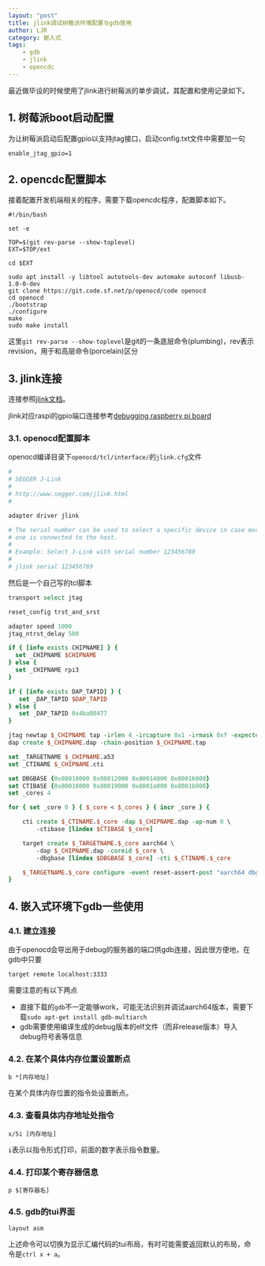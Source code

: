 ```yaml
---
layout: "post"
title: jlink调试树莓派环境配置与gdb使用
author: LJR
category: 嵌入式
tags:
    - gdb
    - jlink
    - opencdc
---
```


最近做毕设的时候使用了jlink进行树莓派的单步调试，其配置和使用记录如下。

## 1. 树莓派boot启动配置

为让树莓派启动后配置gpio以支持jtag接口，启动config.txt文件中需要加一句

```config
enable_jtag_gpio=1
```

## 2. opencdc配置脚本

接着配置开发机端相关的程序，需要下载opencdc程序，配置脚本如下。

```shell
#!/bin/bash

set -e

TOP=$(git rev-parse --show-toplevel)
EXT=$TOP/ext

cd $EXT

sudo apt install -y libtool autotools-dev automake autoconf libusb-1.0-0-dev
git clone https://git.code.sf.net/p/openocd/code openocd
cd openocd
./bootstrap
./configure
make
sudo make install 
```

这里`git rev-parse --show-toplevel`是git的一条底层命令(plumbing)，rev表示revision，用于和高层命令(porcelain)区分

## 3. jlink连接

连接参照[jlink文档](https://www.segger.com/downloads/jlink/UM08001)。

jlink对应raspi的gpio端口连接参考[debugging raspberry pi board](https://tc.gts3.org/cs3210/2020/spring/lab/tools.html#debugging-raspberry-pi-board)

### 3.1. openocd配置脚本

openocd编译目录下`openocd/tcl/interface/`的`jlink.cfg`文件

```tcl
#
# SEGGER J-Link
#
# http://www.segger.com/jlink.html
#

adapter driver jlink

# The serial number can be used to select a specific device in case more than
# one is connected to the host.
#
# Example: Select J-Link with serial number 123456789
#
# jlink serial 123456789
```

然后是一个自己写的tcl脚本

```tcl
transport select jtag

reset_config trst_and_srst

adapter speed 1000
jtag_ntrst_delay 500

if { [info exists CHIPNAME] } {
  set _CHIPNAME $CHIPNAME
} else {
  set _CHIPNAME rpi3
}

if { [info exists DAP_TAPID] } {
   set _DAP_TAPID $DAP_TAPID
} else {
   set _DAP_TAPID 0x4ba00477
}

jtag newtap $_CHIPNAME tap -irlen 4 -ircapture 0x1 -irmask 0xf -expected-id $_DAP_TAPID -enable
dap create $_CHIPNAME.dap -chain-position $_CHIPNAME.tap

set _TARGETNAME $_CHIPNAME.a53
set _CTINAME $_CHIPNAME.cti

set DBGBASE {0x80010000 0x80012000 0x80014000 0x80016000}
set CTIBASE {0x80018000 0x80019000 0x8001a000 0x8001b000}
set _cores 4

for { set _core 0 } { $_core < $_cores } { incr _core } {

    cti create $_CTINAME.$_core -dap $_CHIPNAME.dap -ap-num 0 \
        -ctibase [lindex $CTIBASE $_core]

    target create $_TARGETNAME.$_core aarch64 \
        -dap $_CHIPNAME.dap -coreid $_core \
        -dbgbase [lindex $DBGBASE $_core] -cti $_CTINAME.$_core

    $_TARGETNAME.$_core configure -event reset-assert-post "aarch64 dbginit"
}
```

## 4. 嵌入式环境下gdb一些使用

### 4.1. 建立连接

由于openocd会导出用于debug的服务器的端口供gdb连接，因此很方便地，在gdb中只要

```gdb
target remote localhost:3333
```

需要注意的有以下两点

+ 直接下载的`gdb`不一定能够work，可能无法识别并调试aarch64版本，需要下载`sudo apt-get install gdb-multiarch`
+ gdb需要使用编译生成的debug版本的elf文件（而非release版本）导入debug符号表等信息

### 4.2. 在某个具体内存位置设置断点

```gdb
b *[内存地址]
```

在某个具体内存位置的指令处设置断点。

### 4.3. 查看具体内存地址处指令

```gdb
x/5i [内存地址]
```

`i`表示以指令形式打印，前面的数字表示指令数量。

### 4.4. 打印某个寄存器信息

```gdb
p $[寄存器名]
```

### 4.5. gdb的tui界面

```gdb
layout asm
```

上述命令可以切换为显示汇编代码的tui布局，有时可能需要返回默认的布局，命令是`ctrl x + a`。
